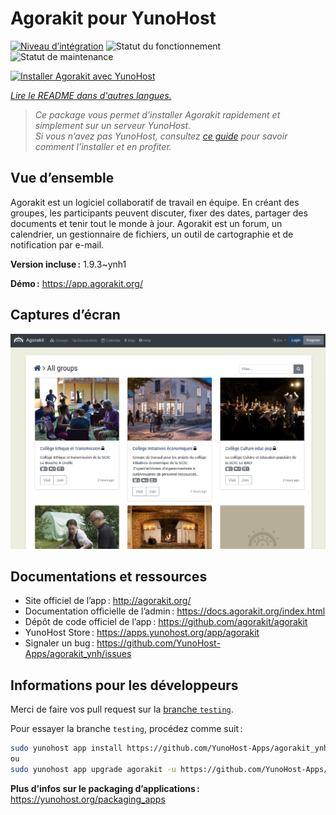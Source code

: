 <!--
Nota bene : ce README est automatiquement généré par <https://github.com/YunoHost/apps/tree/master/tools/readme_generator>
Il NE doit PAS être modifié à la main.
-->

# Agorakit pour YunoHost

[![Niveau d’intégration](https://apps.yunohost.org/badge/integration/agorakit)](https://ci-apps.yunohost.org/ci/apps/agorakit/)
![Statut du fonctionnement](https://apps.yunohost.org/badge/state/agorakit)
![Statut de maintenance](https://apps.yunohost.org/badge/maintained/agorakit)

[![Installer Agorakit avec YunoHost](https://install-app.yunohost.org/install-with-yunohost.svg)](https://install-app.yunohost.org/?app=agorakit)

*[Lire le README dans d'autres langues.](./ALL_README.md)*

> *Ce package vous permet d’installer Agorakit rapidement et simplement sur un serveur YunoHost.*  
> *Si vous n’avez pas YunoHost, consultez [ce guide](https://yunohost.org/install) pour savoir comment l’installer et en profiter.*

## Vue d’ensemble

Agorakit est un logiciel collaboratif de travail en équipe. En créant des groupes, les participants peuvent discuter, fixer des dates, partager des documents et tenir tout le monde à jour. Agorakit est un forum, un calendrier, un gestionnaire de fichiers, un outil de cartographie et de notification par e-mail.


**Version incluse :** 1.9.3~ynh1

**Démo :** <https://app.agorakit.org/>

## Captures d’écran

![Capture d’écran de Agorakit](./doc/screenshots/screenshot.png)

## Documentations et ressources

- Site officiel de l’app : <http://agorakit.org/>
- Documentation officielle de l’admin : <https://docs.agorakit.org/index.html>
- Dépôt de code officiel de l’app : <https://github.com/agorakit/agorakit>
- YunoHost Store : <https://apps.yunohost.org/app/agorakit>
- Signaler un bug : <https://github.com/YunoHost-Apps/agorakit_ynh/issues>

## Informations pour les développeurs

Merci de faire vos pull request sur la [branche `testing`](https://github.com/YunoHost-Apps/agorakit_ynh/tree/testing).

Pour essayer la branche `testing`, procédez comme suit :

```bash
sudo yunohost app install https://github.com/YunoHost-Apps/agorakit_ynh/tree/testing --debug
ou
sudo yunohost app upgrade agorakit -u https://github.com/YunoHost-Apps/agorakit_ynh/tree/testing --debug
```

**Plus d’infos sur le packaging d’applications :** <https://yunohost.org/packaging_apps>

